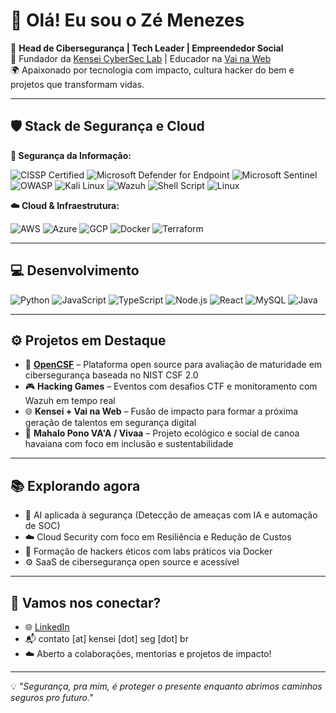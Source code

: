 # 👋 Olá! Eu sou o Zé Menezes

🎯 **Head de Cibersegurança | Tech Leader | Empreendedor Social**  
🚀 Fundador da [Kensei CyberSec Lab](https://github.com/Kensei-CyberSec-Lab) | Educador na [Vai na Web](https://vainaweb.com.br)  
🌍 Apaixonado por tecnologia com impacto, cultura hacker do bem e projetos que transformam vidas.

---

## 🛡️ Stack de Segurança e Cloud

**🔐 Segurança da Informação:**

![CISSP Certified](https://img.shields.io/badge/CISSP-Certified-2E8B57?style=flat&logo=skillshare&logoColor=white)
![Microsoft Defender for Endpoint](https://img.shields.io/badge/Microsoft_Defender-5E5E5E?style=flat&logo=microsoft&logoColor=white)
![Microsoft Sentinel](https://img.shields.io/badge/Microsoft_Sentinel-0078D4?style=flat&logo=microsoft&logoColor=white)
![OWASP](https://img.shields.io/badge/OWASP-000000?style=flat&logo=owasp&logoColor=white)
![Kali Linux](https://img.shields.io/badge/Kali_Linux-557C94?style=flat&logo=kalilinux&logoColor=white)
![Wazuh](https://img.shields.io/badge/Wazuh-0278D1?style=flat)
![Shell Script](https://img.shields.io/badge/Shell-121011?style=flat&logo=gnu-bash&logoColor=white)
![Linux](https://img.shields.io/badge/Linux-FCC624?style=flat&logo=linux&logoColor=black)

**☁️ Cloud & Infraestrutura:**

![AWS](https://img.shields.io/badge/AWS-232F3E?style=flat&logo=amazonaws&logoColor=white)
![Azure](https://img.shields.io/badge/Azure-0078D4?style=flat&logo=microsoftazure&logoColor=white)
![GCP](https://img.shields.io/badge/GCP-4285F4?style=flat&logo=googlecloud&logoColor=white)
![Docker](https://img.shields.io/badge/Docker-2496ED?style=flat&logo=docker&logoColor=white)
![Terraform](https://img.shields.io/badge/Terraform-623CE4?style=flat&logo=terraform&logoColor=white)

---

## 💻 Desenvolvimento

![Python](https://img.shields.io/badge/Python-3776AB?style=flat&logo=python&logoColor=white)
![JavaScript](https://img.shields.io/badge/JavaScript-F7DF1E?style=flat&logo=javascript&logoColor=black)
![TypeScript](https://img.shields.io/badge/TypeScript-3178C6?style=flat&logo=typescript&logoColor=white)
![Node.js](https://img.shields.io/badge/Node.js-339933?style=flat&logo=nodedotjs&logoColor=white)
![React](https://img.shields.io/badge/React-20232A?style=flat&logo=react&logoColor=61DAFB)
![MySQL](https://img.shields.io/badge/MySQL-005C84?style=flat&logo=mysql&logoColor=white)
![Java](https://img.shields.io/badge/Java-ED8B00?style=flat&logo=openjdk&logoColor=white)

---

## ⚙️ Projetos em Destaque

- 🔭 **[OpenCSF](https://github.com/Kensei-CyberSec-Lab/OpenCSF)** – Plataforma open source para avaliação de maturidade em cibersegurança baseada no NIST CSF 2.0  
- 🎮 **Hacking Games** – Eventos com desafios CTF e monitoramento com Wazuh em tempo real  
- 🌐 **Kensei + Vai na Web** – Fusão de impacto para formar a próxima geração de talentos em segurança digital  
- 🛶 **Mahalo Pono VA'A / Vivaa** – Projeto ecológico e social de canoa havaiana com foco em inclusão e sustentabilidade  

---

## 📚 Explorando agora

- 🔐 AI aplicada à segurança (Detecção de ameaças com IA e automação de SOC)  
- ☁️ Cloud Security com foco em Resiliência e Redução de Custos  
- 🧪 Formação de hackers éticos com labs práticos via Docker  
- ⚙️ SaaS de cibersegurança open source e acessível  

---

## 🤝 Vamos nos conectar?

- 🌐 [LinkedIn](https://www.linkedin.com/in/jcarlos78)
- 📬 contato [at] kensei [dot] seg [dot] br  
- ☁️ Aberto a colaborações, mentorias e projetos de impacto!

---

💡 *"Segurança, pra mim, é proteger o presente enquanto abrimos caminhos seguros pro futuro."*

